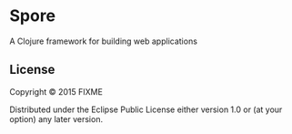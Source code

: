 # Spore

A Clojure framework for building web applications

## License

Copyright © 2015 FIXME

Distributed under the Eclipse Public License either version 1.0 or (at
your option) any later version.
